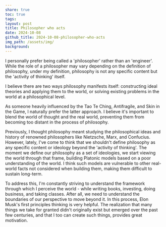```yaml
---
share: true
toc: true
tags: 
layout: post
title: Philosopher who acts
date: 2024-10-08
github_title: 2024-10-08-philosopher-who-acts
img_path: /assets/img/
background:
---
```

I personally prefer being called a 'philosopher' rather than an 'engineer'. While the role of a philosopher may vary depending on the definition of philosophy, under my definition, philosophy is not any specific content but the 'activity of thinking' itself. 

I believe there are two ways philosophy manifests itself: constructing ideal theories and applying them to the world, or solving existing problems in the world at a philosophical level. 

As someone heavily influenced by the Tao Te Ching, Antifragile, and Skin in the Game, I naturally prefer the latter approach. I believe it's important to blend the world of thought and the real world, preventing them from becoming too distant in the process of philosophy.

Previously, I thought philosophy meant studying the philosophical ideas and history of renowned philosophers like Nietzsche, Marx, and Confucius. However, lately, I've come to think that we shouldn't define philosophy as any specific content or ideology beyond the 'activity of thinking'. The moment we define our philosophy as a set of ideologies, we start viewing the world through that frame, building Platonic models based on a poor understanding of the world. I think such models are vulnerable to other real-world facts not considered when building them, making them difficult to sustain long-term.

To address this, I'm constantly striving to understand the framework through which I perceive the world - while writing books, investing, doing business, and taking classes. After all, we need to understand the boundaries of our perspective to move beyond it. In this process, Elon Musk's first principles thinking is very helpful. The realization that many things we take for granted didn't originally exist but emerged over the past few centuries, and that I too can create such things, provides great motivation.